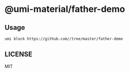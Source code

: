 # @umi-material/father-demo



## Usage

```sh
umi block https://github.com//tree/master/father-demo
```

## LICENSE

MIT
